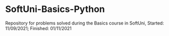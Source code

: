 # SoftUni-Basics-Python
Repository for problems solved during the Basics course in SoftUni, Started: 11/09/2021; Finished: 01/11/2021
